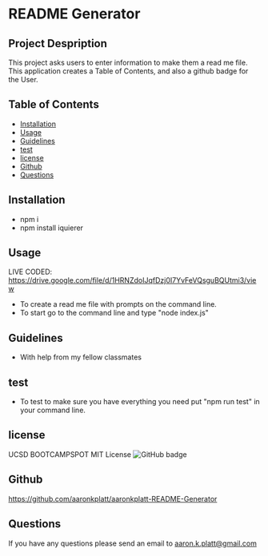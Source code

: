 # README Generator

## Project Despription
 This project asks users to enter information to make them a read me file. This application creates a Table of Contents, and also a github badge for the User. 

## Table of Contents
* [Installation](#installation)
* [Usage](#usage)
* [Guidelines](#guidelines)
* [test](#test)
* [license](#license)
* [Github](#github)
* [Questions](#questions)

## Installation
- npm i
- npm install iquierer

## Usage
LIVE CODED: https://drive.google.com/file/d/1HRNZdoIJqfDzj0I7YvFeVQsguBQUtmi3/view
- To create a read me file with prompts on the command line.
- To start go to the command line and type "node index.js"

## Guidelines
- With help from my fellow classmates

## test
- To test to make sure you have everything you need put "npm run test" in your command line.

## license
UCSD BOOTCAMPSPOT
MIT License
![GitHub badge](https://img.shields.io/license/MIT-badge-black)

## Github
https://github.com/aaronkplatt/aaronkplatt-README-Generator

## Questions
If you have any questions please send an email to aaron.k.platt@gmail.com
